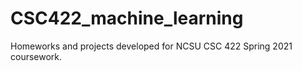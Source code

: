 # CSC422_machine_learning
Homeworks and projects developed for NCSU CSC 422 Spring 2021 coursework.
